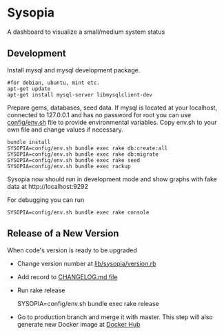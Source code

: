 Sysopia
=======
A dashboard to visualize a small/medium system status

Development
-----------
Install mysql and mysql development package.

    #for debian, ubuntu, mint etc.
    apt-get update
    apt-get install mysql-server libmysqlclient-dev

Prepare gems, databases, seed data. If mysql is located at your
localhost, connected to 127.0.0.1 and has no password for root you can use
[config/env.sh][1] file to provide environmental variables. Copy env.sh
to your own file and change values if necessary.

    bundle install
    SYSOPIA=config/env.sh bundle exec rake db:create:all
    SYSOPIA=config/env.sh bundle exec rake db:migrate
    SYSOPIA=config/env.sh bundle exec rake seed
    SYSOPIA=config/env.sh bundle exec rackup

Sysopia now should run in development mode and show graphs with fake data at
http://localhost:9292

For debugging you can run

    SYSOPIA=config/env.sh bundle exec rake console

Release of a New Version
------------------------

When code's version is ready to be upgraded

* Change version number at [lib/sysopia/version.rb][2]

* Add record to [CHANGELOG.md file][3]

* Run rake release

    SYSOPIA=config/env.sh bundle exec rake release

* Go to production branch and merge it with master. This step will also
  generate new Docker image at [Docker Hub][4]

[1]: https://raw.githubusercontent.com/EOL/sysopia/master/config/env.sh
[2]: https://raw.githubusercontent.com/EOL/sysopia/master/lib/sysopia/version.rb
[3]: https://raw.githubusercontent.com/EOL/sysopia/master/CHANGELOG.md
[4]: https://registry.hub.docker.com/u/encoflife/sysopia/
